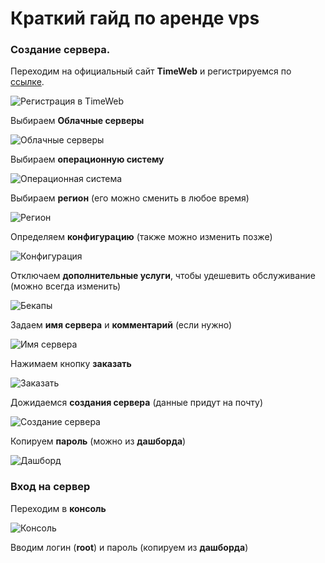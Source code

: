 # Краткий гайд по аренде vps

### Создание сервера.

Переходим на официальный сайт **TimeWeb** и регистрируемся по [ссылке](https://timeweb.cloud/my/registration).

![Регистрация в TimeWeb](../pictures/vps-rental-pic-0.png)

Выбираем **Облачные серверы**

![Облачные серверы](../pictures/vps-rental-pic-1.png)

Выбираем **операционную систему**

![Операционная система](../pictures/vps-rental-pic-2.png)

Выбираем **регион** (его можно сменить в любое время)

![Регион](../pictures/vps-rental-pic-3.png)

Определяем **конфигурацию** (также можно изменить позже)

![Конфигурация](../pictures/vps-rental-pic-4.png)

Отключаем **дополнительные услуги**, чтобы удешевить обслуживание (можно всегда изменить)

![Бекапы](../pictures/vps-rental-pic-5.png)

Задаем **имя сервера** и **комментарий** (если нужно)

![Имя сервера](../pictures/vps-rental-pic-6.png)

Нажимаем кнопку **заказать**

![Заказать](../pictures/vps-rental-pic-7.png)

Дожидаемся **создания сервера** (данные придут на почту)

![Создание сервера](../pictures/vps-rental-pic-8.png)

Копируем **пароль** (можно из **дашборда**)

![Дашборд](../pictures/vps-rental-pic-9.png)

### Вход на сервер

Переходим в **консоль**

![Консоль](../pictures/vps-rental-pic-10.png)

Вводим логин (**root**) и пароль (копируем из **дашборда**)